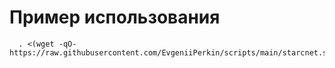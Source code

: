 Пример использования
====================


      . <(wget -qO- https://raw.githubusercontent.com/EvgeniiPerkin/scripts/main/starcnet.sh)
      